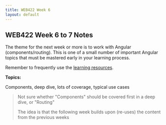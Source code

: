 ```yaml
---
title: WEB422 Week 6
layout: default
---
```


## WEB422 Week 6 to 7 Notes

The theme for the next week or more is to work with Angular (components/routing). This is one of a small number of important Angular topics that must be mastered early in your learning process.

Remember to frequently use the [learning resources](/web422/resources).

**Topics:**

Components, deep dive, lots of coverage, typical use cases

> Not sure whether "Components" should be covered first in a deep dive, or "Routing"
> 
> The idea is that the following week builds upon (re-uses) the content from the previous weeks

<br>
